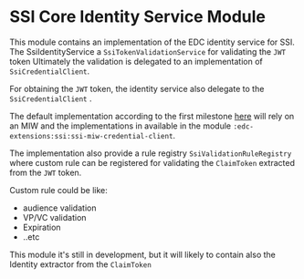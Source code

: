 # SSI Core Identity Service Module

This module contains an implementation of the EDC identity service for SSI. The SsiIdentityService  a `SsiTokenValidationService` for validating the `JWT` token
Ultimately the validation is delegated to an implementation of `SsiCredentialClient`.

For obtaining the `JWT` token, the identity service also delegate to the `SsiCredentialClient` .

The default implementation according to the first milestone [here](https://github.com/eclipse-tractusx/ssi-docu/tree/main/docs/architecture/cx-3-2)
will rely on an MIW and the implementations in available in the module `:edc-extensions:ssi:ssi-miw-credential-client`.

The implementation also provide a rule registry `SsiValidationRuleRegistry` where custom rule can be registered for validating the `ClaimToken` extracted from the `JWT` token.

Custom rule could be like:

- audience validation
- VP/VC validation
- Expiration
- ..etc

This module it's still in development, but it will likely to contain also the Identity extractor from the `ClaimToken`
